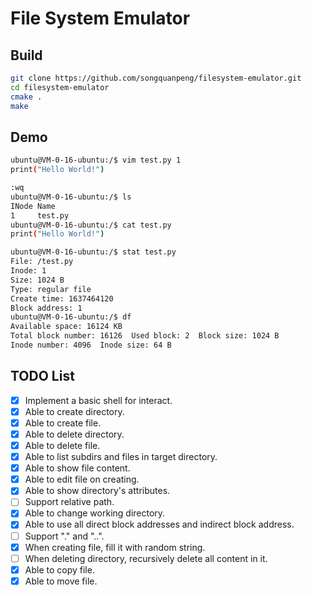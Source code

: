 # File System Emulator
## Build
```bash
git clone https://github.com/songquanpeng/filesystem-emulator.git
cd filesystem-emulator
cmake .
make
```

## Demo
```bash
ubuntu@VM-0-16-ubuntu:/$ vim test.py 1
print("Hello World!")

:wq
ubuntu@VM-0-16-ubuntu:/$ ls
INode Name
1     test.py
ubuntu@VM-0-16-ubuntu:/$ cat test.py
print("Hello World!")

ubuntu@VM-0-16-ubuntu:/$ stat test.py
File: /test.py
Inode: 1
Size: 1024 B
Type: regular file
Create time: 1637464120
Block address: 1
ubuntu@VM-0-16-ubuntu:/$ df
Available space: 16124 KB
Total block number: 16126  Used block: 2  Block size: 1024 B
Inode number: 4096  Inode size: 64 B
```

## TODO List
- [x] Implement a basic shell for interact.
- [x] Able to create directory.
- [x] Able to create file.
- [x] Able to delete directory.
- [x] Able to delete file.
- [x] Able to list subdirs and files in target directory.
- [x] Able to show file content.
- [x] Able to edit file on creating.
- [x] Able to show directory's attributes.
- [ ] Support relative path.
- [x] Able to change working directory.
- [x] Able to use all direct block addresses and indirect block address.
- [ ] Support "." and "..".
- [x] When creating file, fill it with random string.
- [ ] When deleting directory, recursively delete all content in it.
- [x] Able to copy file.
- [x] Able to move file.
